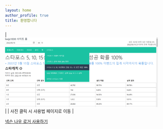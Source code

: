 ```yaml
---
layout: home
author_profile: true
title: 환영합니다
---
```


| [![넥슨 나우 로거](/resources/index-img/maplenow-logger.png)](/all-posts/maplenow/how-to-use) |
| 사진 클릭 시 사용법 페이지로 이동 |

[넥슨 나우 로거 사용하기](/maple-now)

[//]: # (<br /><br /><br />)
[//]: # ([메이플 성장의 비약 계산기]&#40;https://leejs1030.github.io/Maplestory_EXP_Calc/&#41;)
